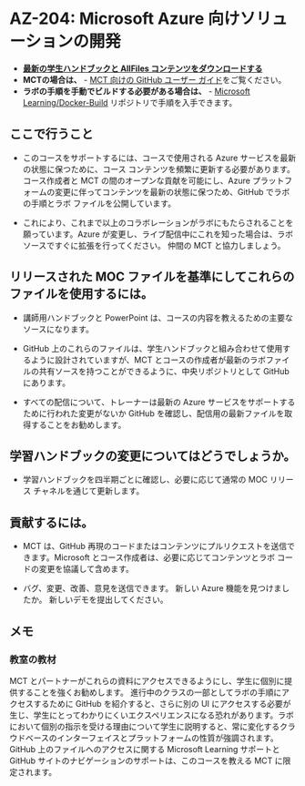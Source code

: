 ﻿# AZ-204: Microsoft Azure 向けソリューションの開発

- **[最新の学生ハンドブックと AllFiles コンテンツをダウンロードする](../../releases/latest)**
- **MCTの場合は、** - [MCT 向けの GitHub ユーザー ガイド](https://microsoftlearning.github.io/MCT-User-Guide/)をご覧ください。
- **ラボの手順を手動でビルドする必要がある場合は、** - [Microsoft Learning/Docker-Build](https://github.com/MicrosoftLearning/Docker-Build) リポジトリで手順を入手できます。

## ここで行うこと

- このコースをサポートするには、コースで使用される Azure サービスを最新の状態に保つために、コース コンテンツを頻繁に更新する必要があります。  コース作成者と MCT の間のオープンな貢献を可能にし、Azure プラットフォームの変更に伴ってコンテンツを最新の状態に保つため、GitHub でラボの手順とラボ ファイルを公開しています。

- これにより、これまで以上のコラボレーションがラボにもたらされることを願っています。Azure が変更し、ライブ配信中にこれを知った場合は、ラボ ソースですぐに拡張を行ってください。  仲間の MCT と協力しましょう。

## リリースされた MOC ファイルを基準にしてこれらのファイルを使用するには。

- 講師用ハンドブックと PowerPoint は、コースの内容を教えるための主要なソースになります。

- GitHub 上のこれらのファイルは、学生ハンドブックと組み合わせて使用するように設計されていますが、MCT とコースの作成者が最新のラボファイルの共有ソースを持つことができるように、中央リポジトリとして GitHub にあります。

- すべての配信について、トレーナーは最新の Azure サービスをサポートするために行われた変更がないか GitHub を確認し、配信用の最新ファイルを取得することをお勧めします。

## 学習ハンドブックの変更についてはどうでしょうか。

- 学習ハンドブックを四半期ごとに確認し、必要に応じて通常の MOC リリース チャネルを通じて更新します。

## 貢献するには。

- MCT は、GitHub 再現のコードまたはコンテンツにプルリクエストを送信できます。Microsoft とコース作成者は、必要に応じてコンテンツとラボ コードの変更を協議して含めます。

- バグ、変更、改善、意見を送信できます。  新しい Azure 機能を見つけましたか。  新しいデモを提出してください。

## メモ

### 教室の教材

MCT とパートナーがこれらの資料にアクセスできるようにし、学生に個別に提供することを強くお勧めします。  進行中のクラスの一部としてラボの手順にアクセスするために GitHub を紹介すると、さらに別の UI にアクセスする必要が生じ、学生にとってわかりにくいエクスペリエンスになる恐れがあります。ラボにおいて個別の指示を受ける理由について学生に説明すると、常に変化するクラウドベースのインターフェイスとプラットフォームの性質が強調されます。GitHub 上のファイルへのアクセスに関する Microsoft Learning サポートと GitHub サイトのナビゲーションのサポートは、このコースを教える MCT に限定されます。
